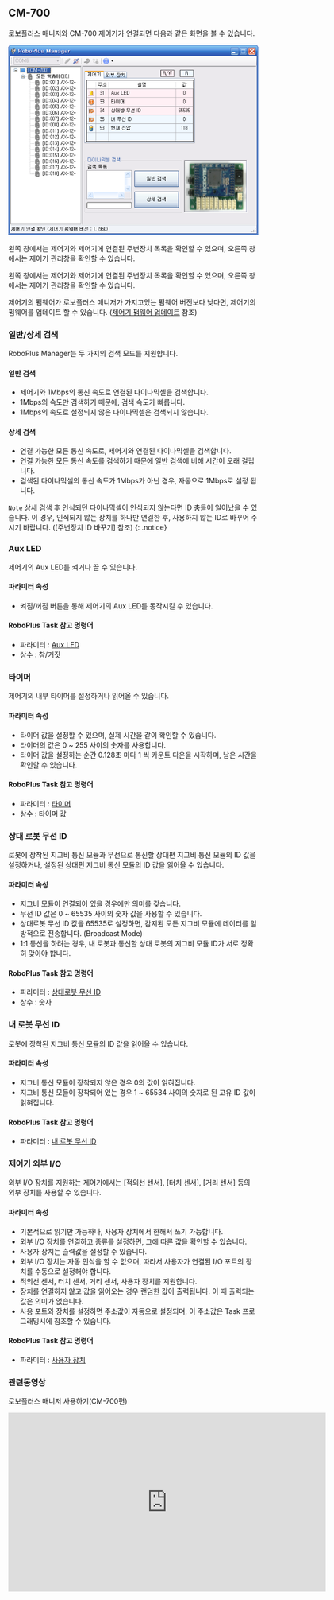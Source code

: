 ## CM-700

 로보플러스 매니저와 CM-700 제어기가 연결되면 다음과 같은 화면을 볼 수 있습니다.

![img](/assets/images/sw/rplus1/manager/cm-700_roboplusmanager.png)



왼쪽 창에서는 제어기와 제어기에 연결된 주변장치 목록을 확인할 수 있으며, 오른쪽 창에서는 제어기 관리창을 확인할 수 있습니다.

왼쪽 창에서는 제어기와 제어기에 연결된 주변장치 목록을 확인할 수 있으며, 오른쪽 창에서는 제어기 관리창을 확인할 수 있습니다.

제어기의 펌웨어가 로보플러스 매니저가 가지고있는 펌웨어 버전보다 낮다면, 제어기의 펌웨어를 업데이트 할 수 있습니다. ([제어기 펌웨어 업데이트] 참조)


### 일반/상세 검색

RoboPlus Manager는 두 가지의 검색 모드를 지원합니다.

#### 일반 검색

- 제어기와 1Mbps의 통신 속도로 연결된 다이나믹셀을 검색합니다.
- 1Mbps의 속도만 검색하기 때문에, 검색 속도가 빠릅니다.
- 1Mbps의 속도로 설정되지 않은 다이나믹셀은 검색되지 않습니다.

#### 상세 검색

- 연결 가능한 모든 통신 속도로, 제어기와 연결된 다이나믹셀을 검색합니다.
- 연결 가능한 모든 통신 속도를 검색하기 때문에 일반 검색에 비해 시간이 오래 걸립니다.
- 검색된 다이나믹셀의 통신 속도가 1Mbps가 아닌 경우, 자동으로 1Mbps로 설정 됩니다.

`Note` 상세 검색 후 인식되던 다이나믹셀이 인식되지 않는다면 ID 충돌이 일어났을 수 있습니다. 이 경우, 인식되지 않는 장치를 하나만 연결한 후, 사용하지 않는 ID로 바꾸어 주시기 바랍니다. ([주변장치 ID 바꾸기] 참조) {: .notice}

### Aux LED

제어기의 Aux LED를 켜거나 끌 수 있습니다.

#### 파라미터 속성

- 켜짐/꺼짐 버튼을 통해 제어기의 Aux LED를 동작시킬 수 있습니다.

#### RoboPlus Task 참고 명령어

- 파라미터 : [Aux LED]
- 상수 : 참/거짓


### 타이머

제어기의 내부 타이머를 설정하거나 읽어올 수 있습니다.

#### 파라미터 속성

- 타이머 값을 설정할 수 있으며, 실제 시간을 같이 확인할 수 있습니다.
- 타이머의 값은 0 ~ 255 사이의 숫자를 사용합니다.
- 타이머 값을 설정하는 순간 0.128초 마다 1 씩 카운트 다운을 시작하며, 남은 시간을 확인할 수 있습니다.

#### RoboPlus Task 참고 명령어

- 파라미터 : [타이머]
- 상수 : 타이머 값


### 상대 로봇 무선 ID

로봇에 장착된 지그비 통신 모듈과 무선으로 통신할 상대편 지그비 통신 모듈의 ID 값을 설정하거나, 설정된 상대편 지그비 통신 모듈의 ID 값을 읽어올 수 있습니다.

#### 파라미터 속성

- 지그비 모듈이 연결되어 있을 경우에만 의미를 갖습니다.
- 무선 ID 값은 0 ~ 65535 사이의 숫자 값을 사용할 수 있습니다.
- 상대로봇 무선 ID 값을 65535로 설정하면, 감지된 모든 지그비 모듈에 데이터를 일방적으로 전송합니다. (Broadcast Mode)
- 1:1 통신을 하려는 경우, 내 로봇과 통신할 상대 로봇의 지그비 모듈 ID가 서로 정확히 맞아야 합니다.

#### RoboPlus Task 참고 명령어
- 파라미터 : [상대로봇 무선 ID]
- 상수 : 숫자

### 내 로봇 무선 ID

로봇에 장착된 지그비 통신 모듈의 ID 값을 읽어올 수 있습니다.

#### 파라미터 속성
- 지그비 통신 모듈이 장착되지 않은 경우 0의 값이 읽혀집니다.
- 지그비 통신 모듈이 장착되어 있는 경우 1 ~ 65534 사이의 숫자로 된 고유 ID 값이 읽혀집니다.

#### RoboPlus Task 참고 명령어
- 파라미터 : [내 로봇 무선 ID]


### 제어기 외부 I/O

외부 I/O 장치를 지원하는 제어기에서는 [적외선 센서], [터치 센서], [거리 센서] 등의 외부 장치를 사용할 수 있습니다.

#### 파라미터 속성

- 기본적으로 읽기만 가능하나, 사용자 장치에서 한해서 쓰기 가능합니다.
- 외부 I/O 장치를 연결하고 종류를 설정하면, 그에 따른 값을 확인할 수 있습니다.
- 사용자 장치는 출력값을 설정할 수 있습니다.
- 외부 I/O 장치는 자동 인식을 할 수 없으며, 따라서 사용자가 연결된 I/O 포트의 장치를 수동으로 설정해야 합니다.
- 적외선 센서, 터치 센서, 거리 센서, 사용자 장치를 지원합니다.
- 장치를 연결하지 않고 값을 읽어오는 경우 랜덤한 값이 출력됩니다. 이 때 출력되는 값은 의미가 없습니다.
- 사용 포트와 장치를 설정하면 주소값이 자동으로 설정되며, 이 주소값은 Task 프로그래밍시에 참조할 수 있습니다.

#### RoboPlus Task 참고 명령어

- 파라미터 : [사용자 장치]

### 관련동영상

 로보플러스 매니저 사용하기(CM-700편)
<iframe width="640" height="360" src="https://www.youtube.com/embed/_ZFpFSpPhbU" frameborder="0" gesture="media" allow="encrypted-media" allowfullscreen></iframe>

[제어기 펌웨어 업데이트]: ???
[Aux LED]: ???
[타이머]: ???
[상대로봇 무선 ID]: ???
[내 로봇 무선 ID]: ???
[사용자 장치]: ???
